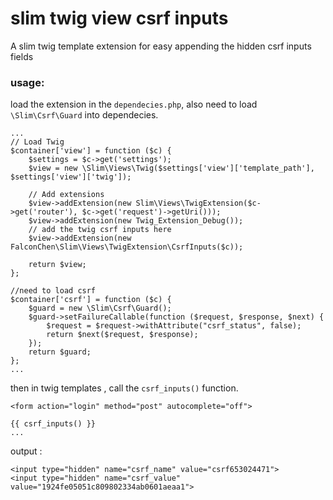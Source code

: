 # slim twig view csrf inputs

A slim twig template extension for easy appending the hidden csrf inputs fields


### usage:

load the extension in the `dependecies.php`, also need to load `\Slim\Csrf\Guard` into dependecies.
 
```
...
// Load Twig
$container['view'] = function ($c) {
    $settings = $c->get('settings');
    $view = new \Slim\Views\Twig($settings['view']['template_path'], $settings['view']['twig']);

    // Add extensions
    $view->addExtension(new Slim\Views\TwigExtension($c->get('router'), $c->get('request')->getUri()));
    $view->addExtension(new Twig_Extension_Debug());
    // add the twig csrf inputs here 
    $view->addExtension(new FalconChen\Slim\Views\TwigExtension\CsrfInputs($c));
    
    return $view;
};

//need to load csrf 
$container['csrf'] = function ($c) {
    $guard = new \Slim\Csrf\Guard();
    $guard->setFailureCallable(function ($request, $response, $next) {
        $request = $request->withAttribute("csrf_status", false);
        return $next($request, $response);
    });
    return $guard;
};
...
```

then in twig templates , call the `csrf_inputs()` function.

```
<form action="login" method="post" autocomplete="off">

{{ csrf_inputs() }}
...

```

output :
```
<input type="hidden" name="csrf_name" value="csrf653024471">
<input type="hidden" name="csrf_value" value="1924fe05051c809802334ab0601aeaa1">

```